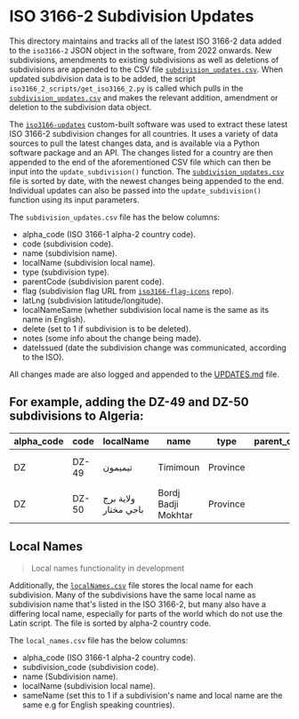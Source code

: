 # ISO 3166-2 Subdivision Updates

This directory maintains and tracks all of the latest ISO 3166-2 data added to the `iso3166-2` JSON object in the software, from 2022 onwards. New subdivisions, amendments to existing subdivisions as well as deletions of subdivisions are appended to the CSV file [`subdivision_updates.csv`](https://github.com/amckenna41/iso3166-2/blob/main/iso3166-2-updates/subdivision_updates.csv). When updated subdivision data is to be added, the script `iso3166_2_scripts/get_iso3166_2.py` is called which pulls in the [`subdivision_updates.csv`](https://github.com/amckenna41/iso3166-2/blob/main/iso3166-2-updates/subdivision_updates.csv) and makes the relevant addition, amendment or deletion to the subdivision data object.

The [`iso3166-updates`](https://github.com/amckenna41/iso3166-updates) custom-built software was used to extract these latest ISO 3166-2 subdivision changes for all countries. It uses a variety of data sources to pull the latest changes data, and is available via a Python software package and an API. The changes listed for a country are then appended to the end of the aforementioned CSV file which can then be input into the `update_subdivision()` function. The [`subdivision_updates.csv`](https://github.com/amckenna41/iso3166-2/blob/main/iso3166-2-updates/subdivision_updates.csv) file is sorted by date, with the newest changes being appended to the end. Individual updates can also be passed into the `update_subdivision()` function using its input parameters.

The `subdivision_updates.csv` file has the below columns:
* alpha_code (ISO 3166-1 alpha-2 country code).
* code (subdivision code).
* name (subdivision name).
* localName (subdivision local name).
* type (subdivision type).
* parentCode (subdivision parent code).
* flag (subdivision flag URL from [`iso3166-flag-icons`](https://github.com/amckenna41/iso3166-flag-icons) repo).
* latLng (subdivision latitude/longitude).
* localNameSame (whether subdivision local name is the same as its name in English).
* delete (set to 1 if subdivision is to be deleted).
* notes (some info about the change being made).
* dateIssued (date the subdivision change was communicated, according to the ISO).

All changes made are also logged and appended to the [UPDATES.md][updates_md] file.

## For example, adding the DZ-49 and DZ-50 subdivisions to Algeria:

| alpha_code | code  | localName | name | type | parent_code | flag | latLng | localNameSame | delete | notes | dateIssued |
|--------------|-------|-----------|------|------|-------------|------|--------|-------------------|--------|-------|------------|
| DZ           | DZ-49 | تيميمون | Timimoun | Province |   |   | [29.262, 0.241] |  0 |  0 | Adding DZ-49 subdivision | 2022-11-29 | 
| DZ | DZ-50 | ولاية برج باجي مختار | Bordj Badji Mokhtar | Province |   |   | [21.680, 0.944] |  0 |  0 | Adding DZ-50 subdivision | 2022-11-29 |

## Local Names

> Local names functionality in development

Additionally, the [`localNames.csv`](https://github.com/amckenna41/iso3166-2/blob/main/iso3166-2-updates/local_names.csv) file stores the local name for each subdivision. Many of the subdivisions have the same local name as subdivision name that's listed in the ISO 3166-2, but many also have a differing local name, especially for parts of the world which do not use the Latin script. The file is sorted by alpha-2 country code.

The `local_names.csv` file has the below columns:

* alpha_code (ISO 3166-1 alpha-2 country code).
* subdivision_code (subdivision code).
* name (Subdivision name).
* localName (subdivision local name).
* sameName (set this to 1 if a subdivision's name and local name are the same e.g for English speaking countries).
<!-- * localNameOther (a dict of subdivision names and other local translations e.g Finland has local translations in Finish and Swedish, South Africa has local translations in Afrikaans, Sotho, Swahili and Ndebele etc). -->

[updates_md]: https://github.com/amckenna41/iso3166-2/blob/main/UPDATES.md